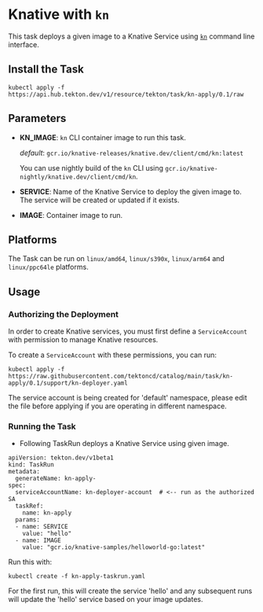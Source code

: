 # Knative with `kn`

This task deploys a given image to a Knative Service using
[`kn`](https://github.com/knative/client) command line interface.

## Install the Task

```
kubectl apply -f https://api.hub.tekton.dev/v1/resource/tekton/task/kn-apply/0.1/raw
```

## Parameters

* **KN_IMAGE**: `kn` CLI container image to run this task.

  _default_: `gcr.io/knative-releases/knative.dev/client/cmd/kn:latest`

  You can use nightly build of the `kn` CLI using
  `gcr.io/knative-nightly/knative.dev/client/cmd/kn`.

* **SERVICE**: Name of the Knative Service to deploy the given image to.
  The service will be created or updated if it exists.

* **IMAGE**: Container image to run.

## Platforms

The Task can be run on `linux/amd64`, `linux/s390x`, `linux/arm64` and `linux/ppc64le` platforms.

## Usage

### Authorizing the Deployment

In order to create Knative services, you must first define a `ServiceAccount`
with permission to manage Knative resources.

To create a `ServiceAccount` with these permissions, you can run:

```
kubectl apply -f https://raw.githubusercontent.com/tektoncd/catalog/main/task/kn-apply/0.1/support/kn-deployer.yaml
```

The service account is being created for 'default' namespace, please edit the
file before applying if you are operating in different namespace.

### Running the Task

- Following TaskRun deploys a Knative Service using given image.

```
apiVersion: tekton.dev/v1beta1
kind: TaskRun
metadata:
  generateName: kn-apply-
spec:
  serviceAccountName: kn-deployer-account  # <-- run as the authorized SA
  taskRef:
    name: kn-apply
  params:
  - name: SERVICE
    value: "hello"
  - name: IMAGE
    value: "gcr.io/knative-samples/helloworld-go:latest"
```

Run this with:

```
kubectl create -f kn-apply-taskrun.yaml
```

For the first run, this will create the service 'hello' and any subsequent
runs will update the 'hello' service based on your image updates.
